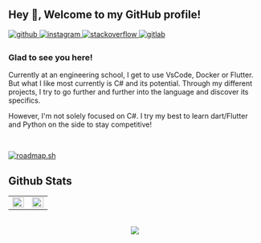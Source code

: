## Hey 👋, Welcome to my GitHub profile!  
  

<a href="https://github.com/MorganKryze" target="_blank">
<img src=https://img.shields.io/badge/github-%2324292e.svg?&style=for-the-badge&logo=github&logoColor=white alt=github style="margin-bottom: 5px;" />
</a>
<a href="https://instagram.com/morgan.krz" target="_blank">
<img src=https://img.shields.io/badge/instagram-%23000000.svg?&style=for-the-badge&logo=instagram&logoColor=white alt=instagram style="margin-bottom: 5px;" />
</a>
<a href="https://stackoverflow.com/users/MorganK" target="_blank">
<img src=https://img.shields.io/badge/stackoverflow-%23F28032.svg?&style=for-the-badge&logo=stackoverflow&logoColor=white alt=stackoverflow style="margin-bottom: 5px;" />
</a>
<a href="https://gitlab.com/MorganKryze" target="_blank">
<img src=https://img.shields.io/badge/gitlab-330F63.svg?&style=for-the-badge&logo=gitlab&logoColor=white alt=gitlab style="margin-bottom: 5px;" />
</a>  
  



### Glad to see you here!  
Currently at an engineering school, I get to use VsCode, Docker or Flutter. But what I like most currently is C# and its potential. 
Through my different projects, I try to go further and further into the language and discover its specifics.

However, I'm not solely focused on C#. I try my best to learn dart/Flutter and Python on the side to stay competitive!  
  

<br/>  

[![roadmap.sh](https://api.roadmap.sh/v1-badge/wide/64e8b055b128dce3cb755b76?variant=light&roadmaps=flutter%2Cpython%2Csql%2Cdocker)](https://roadmap.sh)

## Github Stats  
<table><tr><td valign="top" width="50%">

<img src="https://github-readme-stats.vercel.app/api?username=MorganKryze&show_icons=true&count_private=true&hide_border=true" align="left" style="width: 100%" />

</td><td valign="top" width="50%">

<img src="https://github-readme-stats.vercel.app/api/top-langs/?username=MorganKryze&hide_border=true&layout=compact" align="left" style="width: 100%" />

</td></tr></table>  

<br/>  

<div align="center">
<img src="https://komarev.com/ghpvc/?username=MorganKryze&&style=flat-square" align="center" />
</div>  
  

<br/>  

  

<br/>  


<br />
